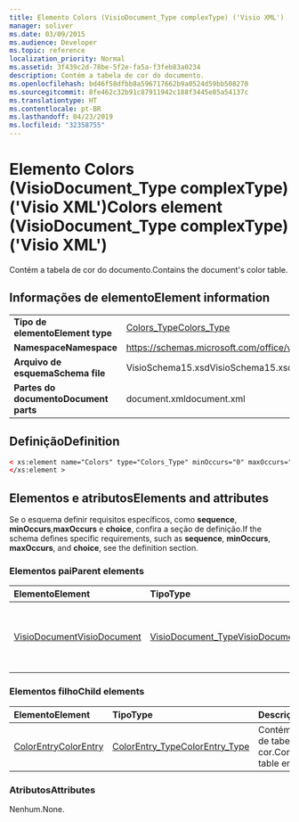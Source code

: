 ```yaml
---
title: Elemento Colors (VisioDocument_Type complexType) ('Visio XML')
manager: soliver
ms.date: 03/09/2015
ms.audience: Developer
ms.topic: reference
localization_priority: Normal
ms.assetid: 3f439c2d-78be-5f2e-fa5a-f3feb83a0234
description: Contém a tabela de cor do documento.
ms.openlocfilehash: bd46f58dfbb8a596717662b9a0524d59bb508270
ms.sourcegitcommit: 8fe462c32b91c87911942c188f3445e85a54137c
ms.translationtype: HT
ms.contentlocale: pt-BR
ms.lasthandoff: 04/23/2019
ms.locfileid: "32358755"
---
```

# <a name="colors-element-visiodocumenttype-complextype-visio-xml"></a><span data-ttu-id="6dfce-103">Elemento Colors (VisioDocument_Type complexType) ('Visio XML')</span><span class="sxs-lookup"><span data-stu-id="6dfce-103">Colors element (VisioDocument_Type complexType) ('Visio XML')</span></span>

<span data-ttu-id="6dfce-104">Contém a tabela de cor do documento.</span><span class="sxs-lookup"><span data-stu-id="6dfce-104">Contains the document's color table.</span></span>
  
## <a name="element-information"></a><span data-ttu-id="6dfce-105">Informações de elemento</span><span class="sxs-lookup"><span data-stu-id="6dfce-105">Element information</span></span>

|||
|:-----|:-----|
|<span data-ttu-id="6dfce-106">**Tipo de elemento**</span><span class="sxs-lookup"><span data-stu-id="6dfce-106">**Element type**</span></span> <br/> |[<span data-ttu-id="6dfce-107">Colors_Type</span><span class="sxs-lookup"><span data-stu-id="6dfce-107">Colors_Type</span></span>](colors_type-complextypevisio-xml.md) <br/> |
|<span data-ttu-id="6dfce-108">**Namespace**</span><span class="sxs-lookup"><span data-stu-id="6dfce-108">**Namespace**</span></span> <br/> |https://schemas.microsoft.com/office/visio/2012/main  <br/> |
|<span data-ttu-id="6dfce-109">**Arquivo de esquema**</span><span class="sxs-lookup"><span data-stu-id="6dfce-109">**Schema file**</span></span> <br/> |<span data-ttu-id="6dfce-110">VisioSchema15.xsd</span><span class="sxs-lookup"><span data-stu-id="6dfce-110">VisioSchema15.xsd</span></span>  <br/> |
|<span data-ttu-id="6dfce-111">**Partes do documento**</span><span class="sxs-lookup"><span data-stu-id="6dfce-111">**Document parts**</span></span> <br/> |<span data-ttu-id="6dfce-112">document.xml</span><span class="sxs-lookup"><span data-stu-id="6dfce-112">document.xml</span></span>  <br/> |
   
## <a name="definition"></a><span data-ttu-id="6dfce-113">Definição</span><span class="sxs-lookup"><span data-stu-id="6dfce-113">Definition</span></span>

```XML
< xs:element name="Colors" type="Colors_Type" minOccurs="0" maxOccurs="1" >
</xs:element >
```

## <a name="elements-and-attributes"></a><span data-ttu-id="6dfce-114">Elementos e atributos</span><span class="sxs-lookup"><span data-stu-id="6dfce-114">Elements and attributes</span></span>

<span data-ttu-id="6dfce-115">Se o esquema definir requisitos específicos, como **sequence**, **minOccurs**,**maxOccurs** e **choice**, confira a seção de definição.</span><span class="sxs-lookup"><span data-stu-id="6dfce-115">If the schema defines specific requirements, such as **sequence**, **minOccurs**, **maxOccurs**, and **choice**, see the definition section.</span></span> 
  
### <a name="parent-elements"></a><span data-ttu-id="6dfce-116">Elementos pai</span><span class="sxs-lookup"><span data-stu-id="6dfce-116">Parent elements</span></span>

|<span data-ttu-id="6dfce-117">**Elemento**</span><span class="sxs-lookup"><span data-stu-id="6dfce-117">**Element**</span></span>|<span data-ttu-id="6dfce-118">**Tipo**</span><span class="sxs-lookup"><span data-stu-id="6dfce-118">**Type**</span></span>|<span data-ttu-id="6dfce-119">**Descrição**</span><span class="sxs-lookup"><span data-stu-id="6dfce-119">**Description**</span></span>|
|:-----|:-----|:-----|
|[<span data-ttu-id="6dfce-120">VisioDocument</span><span class="sxs-lookup"><span data-stu-id="6dfce-120">VisioDocument</span></span>](visiodocument-elementvisio-xml.md) <br/> |[<span data-ttu-id="6dfce-121">VisioDocument_Type</span><span class="sxs-lookup"><span data-stu-id="6dfce-121">VisioDocument_Type</span></span>](visiodocument_type-complextypevisio-xml.md) <br/> |<span data-ttu-id="6dfce-122">O elemento raiz de um documento do Microsoft Visio.</span><span class="sxs-lookup"><span data-stu-id="6dfce-122">The root element of a Microsoft Visio document.</span></span>  <br/> |
   
### <a name="child-elements"></a><span data-ttu-id="6dfce-123">Elementos filho</span><span class="sxs-lookup"><span data-stu-id="6dfce-123">Child elements</span></span>

|<span data-ttu-id="6dfce-124">**Elemento**</span><span class="sxs-lookup"><span data-stu-id="6dfce-124">**Element**</span></span>|<span data-ttu-id="6dfce-125">**Tipo**</span><span class="sxs-lookup"><span data-stu-id="6dfce-125">**Type**</span></span>|<span data-ttu-id="6dfce-126">**Descrição**</span><span class="sxs-lookup"><span data-stu-id="6dfce-126">**Description**</span></span>|
|:-----|:-----|:-----|
|[<span data-ttu-id="6dfce-127">ColorEntry</span><span class="sxs-lookup"><span data-stu-id="6dfce-127">ColorEntry</span></span>](colorentry-element-colors_type-complextypevisio-xml.md) <br/> |[<span data-ttu-id="6dfce-128">ColorEntry_Type</span><span class="sxs-lookup"><span data-stu-id="6dfce-128">ColorEntry_Type</span></span>](colorentry_type-complextypevisio-xml.md) <br/> |<span data-ttu-id="6dfce-129">Contém uma entrada de tabela de cor.</span><span class="sxs-lookup"><span data-stu-id="6dfce-129">Contains a color table entry.</span></span>  <br/> |
   
### <a name="attributes"></a><span data-ttu-id="6dfce-130">Atributos</span><span class="sxs-lookup"><span data-stu-id="6dfce-130">Attributes</span></span>

<span data-ttu-id="6dfce-131">Nenhum.</span><span class="sxs-lookup"><span data-stu-id="6dfce-131">None.</span></span>
  

